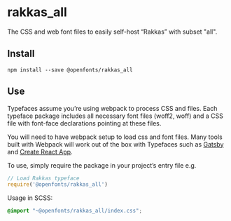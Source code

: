 
# rakkas_all

The CSS and web font files to easily self-host “Rakkas” with subset "all".

## Install

`npm install --save @openfonts/rakkas_all`

## Use

Typefaces assume you’re using webpack to process CSS and files. Each typeface
package includes all necessary font files (woff2, woff) and a CSS file with
font-face declarations pointing at these files.

You will need to have webpack setup to load css and font files. Many tools built
with Webpack will work out of the box with Typefaces such as [Gatsby](https://github.com/gatsbyjs/gatsby)
and [Create React App](https://github.com/facebookincubator/create-react-app).

To use, simply require the package in your project’s entry file e.g.

```javascript
// Load Rakkas typeface
require('@openfonts/rakkas_all')
```

Usage in SCSS:
```scss
@import "~@openfonts/rakkas_all/index.css";
```
